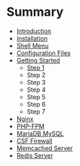 # Summary

* [Introduction](README.md)
* [Installation](installation.md)
* [Shell Menu](shell_menu.md)
* [Configuration Files](configuration_files.md)
* [Getting Started](getting_started.md)
   * [Step 1](step_1.md)
   * Step 2
   * Step 3
   * Step 4
   * Step 5
   * Step 6
   * Step 7
* [Nginx](nginx.md)
* [PHP-FPM](php-fpm.md)
* [MariaDB MySQL](mariadb_mysql.md)
* [CSF Firewall](csf_firewall.md)
* [Memcached Server](memcached_server.md)
* [Redis Server](redis_server.md)

